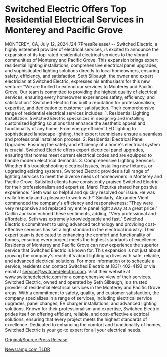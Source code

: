 # Switched Electric Offers Top Residential Electrical Services in Monterey and Pacific Grove

MONTEREY, CA, July 12, 2024 /24-7PressRelease/ -- Switched Electric, a highly esteemed provider of electrical services, is excited to announce the expansion of its top-rated residential electrical services to the vibrant communities of Monterey and Pacific Grove. This expansion brings expert residential lighting installations, comprehensive electrical panel upgrades, and sophisticated lighting solutions directly to local homeowners, ensuring safety, efficiency, and satisfaction.  Seth Silbaugh, the owner and expert electrician at Switched Electric, expresses his enthusiasm for this new venture: "We are thrilled to extend our services to Monterey and Pacific Grove. Our team is committed to providing the highest quality of electrical services, ensuring every homeowner experiences safety, efficiency, and satisfaction."  Switched Electric has built a reputation for professionalism, expertise, and dedication to customer satisfaction.   Their comprehensive range of residential electrical services includes:  1. Residential Lighting Installation: Switched Electric specializes in designing and installing customized lighting solutions that enhance the aesthetic appeal and functionality of any home. From energy-efficient LED lighting to sophisticated landscape lighting, their expert technicians ensure a seamless and professional installation process.  2. Residential Electrical Panel Upgrades: Ensuring the safety and efficiency of a home's electrical system is crucial. Switched Electric offers expert electrical panel upgrades, ensuring that homes meet current electrical codes and are equipped to handle modern electrical demands.  3. Comprehensive Lighting Services: Whether it's troubleshooting electrical issues, installing new fixtures, or upgrading existing systems, Switched Electric provides a full range of lighting services to meet the diverse needs of homeowners in Monterey and Pacific Grove.  Satisfied clients have consistently praised Switched Electric for their professionalism and expertise. Marci Fitzurka shared her positive experience: "Seth was so helpful and quickly resolved our issue. He was really friendly and a pleasure to work with!" Similarly, Alexander Vient commended the company's efficiency and responsiveness: "They were very responsive and replaced my entire panel right away at a great price."  Caitlin Jackson echoed these sentiments, adding, "Very professional and affordable. Seth was extremely knowledgeable and fast."  Switched Electric's commitment to using advanced technology and providing cost-effective services has set a high standard in the electrical industry. Their expert team is dedicated to enhancing the comfort and functionality of homes, ensuring every project meets the highest standards of excellence.  Residents of Monterey and Pacific Grove can now experience the superior service that Switched Electric is known for. This expansion is not just about growing the company's reach; it's about lighting up lives with safe, reliable, and advanced electrical solutions.  For more information or to schedule a service, residents can contact Switched Electric at (831) 402-4193 or via email at service@switchedelectric.com. Visit their website at www.switchedelectric.com for a comprehensive view of their services.  Switched Electric, owned and operated by Seth Silbaugh, is a trusted provider of residential electrical services in the Monterey and Pacific Grove areas. With a commitment to safety, quality, and customer satisfaction, the company specializes in a range of services, including electrical service upgrades, panel changes, EV charger installations, and advanced lighting solutions. Known for their professionalism and expertise, Switched Electric prides itself on offering efficient, reliable, and cost-effective electrical solutions, ensuring that every project meets the highest standards of excellence. Dedicated to enhancing the comfort and functionality of homes, Switched Electric is your go-to expert for all your electrical needs. 

[Original/Source Press Release](https://www.24-7pressrelease.com/press-release/512445/switched-electric-offers-top-residential-electrical-services-in-monterey-and-pacific-grove) 

[Newsramp.com TLDR](https://newsramp.com/None) 